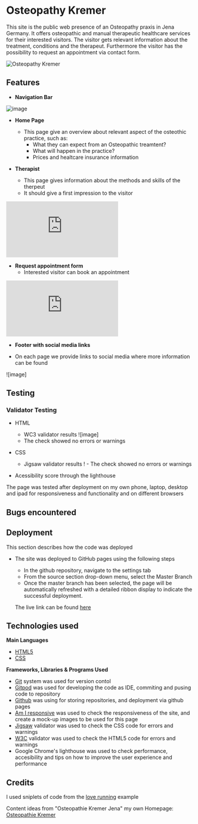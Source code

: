 # Osteopathy Kremer 

This site is the public web presence of an Osteopathy praxis in Jena Germany. It offers osteopathic and manual therapeutic healthcare services for their interested visitors. The visitor gets relevant information about the treatment, conditions and the therapeut. 
Furthermore the visitor has the possibility to request an appointment via contact form.  

![Osteopathy Kremer](https://clekremer.github.io/portfolio1_osteopathyKremer/)

## Features

- __Navigation Bar__


![image](https://clekremer.github.io/portfolio1_osteopathyKremer/)


- __Home Page__
  - This page give an overview about relevant aspect of the osteothic practice, such as:
    - What they can expect from an Osteopathic treamtent?
    - What will happen in the practice?
    - Prices and healtcare insurance information



- __Therapist__

  - This page gives information about the methods and skills of the therpeut 
  - It should give a first impression to the visitor 

![image](https://clekremer.github.io/portfolio1_osteopathyKremer/therapist.html#therapist-section) 



- __Request appointment form__
  - Interested visitor can book an appointment

![image](https://clekremer.github.io/portfolio1_osteopathyKremer/appointment.html#appointment)

 - __Footer with social media links__
 
 - On each page we provide links to social media where more information can be found
 
 ![image]

## Testing

### Validator Testing

- HTML
    - WC3 validator results
     ![image]
    - The check showed no errors or warnings

- CSS
    - Jigsaw validator results
!    - The check showed no errors or warnings
    
 - Acessibility score through the lighthouse

The page was tested after deployment on my own phone, laptop, desktop and ipad for responsiveness and functionality and on different browsers


## Bugs encountered



## Deployment

This section describes how the code was deployed

- The site was deployed to GitHub pages using the following steps
  - In the github repository, navigate to the settings tab
  - From the source section drop-down menu, select the Master Branch
  - Once the master branch has been selected, the page will be automatically refreshed with a detailed ribbon display to indicate the successful deployment.

  The live link can be found [here](https://clekremer.github.io/portfolio1_osteopathyKremer/index.html)
  
## Technologies used
__Main Languages__

-  [HTML5](https://en.wikipedia.org/wiki/HTML5)
-  [CSS](https://en.wikipedia.org/wiki/CSS)

__Frameworks, Libraries & Programs Used__
- [Git](https://git-scm.com/) system was used for version contol
- [Gitpod](https://www.gitpod.io/) was used for developing the code as IDE, commiting and pusing code to repository
- [Github](https://github.com/) was using for storing repositories, and deployment via github pages
- [Am I responsive](http://ami.responsivedesign.is/) was used to check the responsiveness of the site, and create a mock-up images to be used for this page
- [Jigsaw](https://jigsaw.w3.org/css-validator/) validator was used to check the CSS code for errors and warnings
- [W3C](https://validator.w3.org/) validator was used to check the HTML5 code for errors and warnings
- Google Chrome's lighthouse was used to check performance, accesibility and tips on how to improve the user experience and performance


## Credits 

I used sniplets of code from the [love running](https://code-institute-org.github.io/love-running-2.0/index.html) example

Content ideas from "Osteopathie Kremer Jena" my own Homepage: [Osteopathie Kremer](https://www.osteopathie-jena.net/)